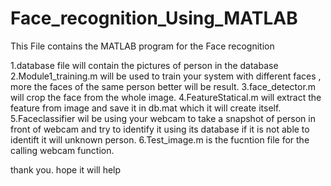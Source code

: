 # Face_recognition_Using_MATLAB
This File contains the MATLAB program for the Face recognition

1.database file will contain the  pictures of person in the database
2.Module1_training.m will be used to train your system with different faces , more the faces of the same person better will be result.
3.face_detector.m will crop the face from the whole image.
4.FeatureStatical.m will extract the feature from image and save it in db.mat which it will create itself.
5.Faceclassifier  wil be using your webcam to take a snapshot of person in front of webcam and try to identify it using its database if it is not able to identift it will unknown person.
6.Test_image.m is the fucntion file for the calling webcam function.

thank you.
hope it will help
